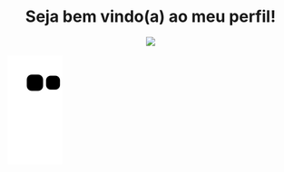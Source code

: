 <div align="center">
   <h1> Seja bem vindo(a) ao meu perfil!</h1>
  <img height= "100", border-radius: "10px" src="https://media3.giphy.com/media/2dmiD02aM9zX3Gw2oS/giphy.gif?cid=ecf05e47rigi5ru5fu8rghb704oorxmphoxtiwa0m2wrg975&rid=giphy.gif&ct=g">
</div>

![snake gif](https://github.com/vitoria2002campos/vitoria2002campos/blob/output/github-contribution-grid-snake.svg)



